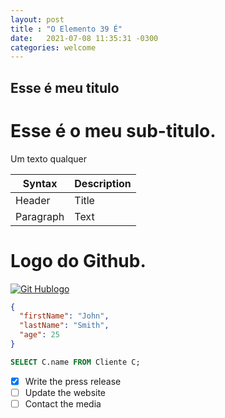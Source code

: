 ```yaml
---
layout: post
title : "O Elemento 39 É"
date:   2021-07-08 11:35:31 -0300
categories: welcome
---
```


## Esse é meu titulo
#  Esse é o meu sub-titulo.

Um texto qualquer

| Syntax      | Description |
| ----------- | ----------- |
| Header      | Title       |
| Paragraph   | Text        |

# Logo do Github.
[![Git Hublogo](https://image.flaticon.com/icons/png/512/25/25231.png)](https://github.com/)

```json
{
  "firstName": "John",
  "lastName": "Smith",
  "age": 25
}
```

```sql
SELECT C.name FROM Cliente C;
```

- [x] Write the press release
- [ ] Update the website
- [ ] Contact the media
